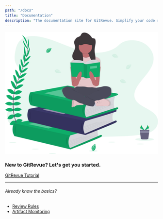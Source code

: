 ```yaml
---
path: "/docs"
title: "Documentation"
description: "The documentation site for GitRevue. Simplify your code reviews, automate common tasks and implement standard review flows through your team"
---
```


<div class="d-flex flex-column justify-content-center">
    <img src="../../images/book-lover.svg" alt="Reading documentation" class="header-image ml-auto mr-auto"/>
    <h3 class="mt-3 ml-auto mr-auto">New to GitRevue? Let's get you started.</h3>
    <a href="/docs/getting-started" class="btn btn-primary btn-lg mt-3 ml-auto mr-auto">GitRevue Tutorial</a>
</div>

<hr class="mt-5"/>

<div class="row">
    <div class="col-md-6">
        <h6 class="mt-5">Already know the basics?</h6>
        <ul class="list-unstyled">
            <li>
                <a href="/docs/rules">Review Rules</a>
            </li>
            <li>
                <a href="/docs/artifact-monitoring">Artifact Monitoring</a>
            </li>
        </ul>
    </div>
</div>
